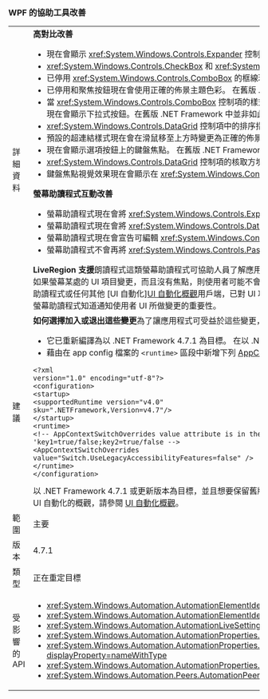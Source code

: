 ### <a name="accessibility-improvements-in-wpf"></a>WPF 的協助工具改善

|   |   |
|---|---|
|詳細資料|<strong>高對比改善</strong><ul><li>現在會顯示 <xref:System.Windows.Controls.Expander> 控制項的焦點。 在舊版 .NET Framework 中並非如此。</li><li><xref:System.Windows.Controls.CheckBox> 和 <xref:System.Windows.Controls.RadioButton> 控制項在選取時，其中的文字現在比起舊版 .NET Framework 更容易查看。</li><li>已停用 <xref:System.Windows.Controls.ComboBox> 的框線現在與已停用文字的色彩相同。 在舊版 .NET Framework 中並非如此。</li><li>已停用和聚焦按鈕現在會使用正確的佈景主題色彩。 在舊版 .NET Framework 中並非如此。</li><li>當 <xref:System.Windows.Controls.ComboBox> 控制項的樣式設定為 <xref:System.Windows.Controls.ToolBar.ComboBoxStyleKey?displayProperty=nameWithType> 時，現在會顯示下拉式按鈕。在舊版 .NET Framework 中並非如此。</li><li><xref:System.Windows.Controls.DataGrid> 控制項中的排序指標箭號現在會使用佈景主題色彩。 在舊版 .NET Framework 中並非如此。</li><li>預設的超連結樣式現在會在滑鼠移至上方時變更為正確的佈景主題色彩。 在舊版 .NET Framework 中並非如此。</li><li>現在會顯示選項按鈕上的鍵盤焦點。 在舊版 .NET Framework 中並非如此。</li><li><xref:System.Windows.Controls.DataGrid> 控制項的核取方塊資料行現在會使用鍵盤焦點回饋的預期色彩。 在舊版 .NET Framework 中並非如此。</li><li>鍵盤焦點視覺效果現在會顯示在 <xref:System.Windows.Controls.ComboBox> 和 <xref:System.Windows.Controls.ListBox> 上。 在舊版 .NET Framework 中並非如此。</li></ul><strong>螢幕助讀程式互動改善</strong><ul><li>螢幕助讀程式現在會將 <xref:System.Windows.Controls.Expander> 控制項正確宣告為群組 (展開/摺疊)。</li><li>螢幕助讀程式現在會將 <xref:System.Windows.Controls.DataGridCell> 控制項正確宣告為資料儲存格 (展開/摺疊)。</li><li>螢幕助讀程式現在會宣告可編輯 <xref:System.Windows.Controls.ComboBox> 的名稱。</li><li>螢幕助讀程式不會再將 <xref:System.Windows.Controls.PasswordBox> 控制項宣告為「檢視中無任何項目」。</li></ul><strong>LiveRegion 支援</strong>朗讀程式這類螢幕助讀程式可協助人員了解應用程式 UI 內容，通常是透過描述目前焦點所在 UI 的相關內容，因為這可能是大部分使用者感興趣的項目。 不過，如果螢幕某處的 UI 項目變更，而且沒有焦點，則使用者可能不會收到通知，並且可能會遺失重要資訊。 LiveRegions 旨在用來解決這個問題。 開發人員可以使用它們來通知螢幕助讀程式或任何其他 [UI 自動化][UI 自動化概觀](~/docs/framework/ui-automation/ui-automation-overview.md)用戶端，已對 UI 項目進行重要變更。 螢幕助讀程式接著可以決定如何和何時通知使用者已進行這項變更。 LiveSetting 屬性還可讓螢幕助讀程式知道通知使用者 UI 所做變更的重要性。|
|建議|<strong>如何選擇加入或退出這些變更</strong>為了讓應用程式可受益於這些變更，它必須在 .NET Framework 4.7.1 或更新版本上執行。 應用程式可以用下列任一種方式受益於這些變更：<ul><li>它已重新編譯為以 .NET Framework 4.7.1 為目標。 在以 .NET Framework 4.7.1 或更新版本為目標的 WPF 應用程式上，預設會啟用這些協助工具變更。</li><li>藉由在 app config 檔案的 <code>&lt;runtime&gt;</code> 區段中新增下列 [AppContext 參數](~/docs/framework/configure-apps/file-schema/runtime/appcontextswitchoverrides-element.md)，並將它設定為 false，選擇退出舊版協助工具行為，如下列範例所示。</li></ul><pre><code>&lt;?xml version=&quot;1.0&quot; encoding=&quot;utf-8&quot;?&gt;&#13;&#10;&lt;configuration&gt;&#13;&#10;&lt;startup&gt;&#13;&#10;&lt;supportedRuntime version=&quot;v4.0&quot; sku=&quot;.NETFramework,Version=v4.7&quot;/&gt;&#13;&#10;&lt;/startup&gt;&#13;&#10;&lt;runtime&gt;&#13;&#10;&lt;!-- AppContextSwitchOverrides value attribute is in the form of &#39;key1=true/false;key2=true/false  --&gt;&#13;&#10;&lt;AppContextSwitchOverrides value=&quot;Switch.UseLegacyAccessibilityFeatures=false&quot; /&gt;&#13;&#10;&lt;/runtime&gt;&#13;&#10;&lt;/configuration&gt;&#13;&#10;</code></pre>以 .NET Framework 4.7.1 或更新版本為目標，並且想要保留舊版協助工具行為的應用程式，可以藉由明確將此 AppContext 參數設為 <code>true</code>，選擇使用舊版的協助工具功能。如需 UI 自動化的概觀，請參閱 [UI 自動化概觀](~/docs/framework/ui-automation/ui-automation-overview.md)。|
|範圍|主要|
|版本|4.7.1|
|類型|正在重定目標|
|受影響的 API|<ul><li><xref:System.Windows.Automation.AutomationElementIdentifiers.LiveSettingProperty?displayProperty=nameWithType></li><li><xref:System.Windows.Automation.AutomationElementIdentifiers.LiveRegionChangedEvent?displayProperty=nameWithType></li><li><xref:System.Windows.Automation.AutomationLiveSetting?displayProperty=nameWithType></li><li><xref:System.Windows.Automation.AutomationProperties.LiveSettingProperty?displayProperty=nameWithType></li><li><xref:System.Windows.Automation.AutomationProperties.SetLiveSetting(System.Windows.DependencyObject,System.Windows.Automation.AutomationLiveSetting)?displayProperty=nameWithType></li><li><xref:System.Windows.Automation.AutomationProperties.GetLiveSetting(System.Windows.DependencyObject)?displayProperty=nameWithType></li><li><xref:System.Windows.Automation.Peers.AutomationPeer.GetLiveSettingCore?displayProperty=nameWithType></li></ul>|

